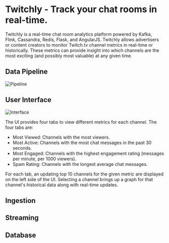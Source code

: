 # Twitchly - Track your chat rooms in real-time.

Twitchly is a real-time chat room analytics platform powered by Kafka, Flink, Cassandra, Redis, Flask, and AngularJS. Twitchly allows advertisers or content creators to monitor Twitch.tv channel metrics in real-time or historically. These metrics can provide insight into which channels are the most exciting (and possibly most valuable) at any given time.

## Data Pipeline

![Pipeline](http://i.imgur.com/kAYcbO2.png)

## User Interface

![Interface](http://i.imgur.com/rg8HhhR.png)

The UI provides four tabs to view different metrics for each channel. The four tabs are:
 - Most Viewed: Channels with the most viewers.
 - Most Active: Channels with the most chat messages in the past 30 seconds.
 - Most Engaged: Channels with the highest engagement rating (messages per minute, per 1000 viewers).
 - Spam Rating: Channels with the longest average chat messages.

 For each tab, an updating top 10 channels for the given metric are displayed on the left side of the UI. Selecting a channel brings up a graph for that channel's historical data along with real-time updates.

## Ingestion

## Streaming

## Database
